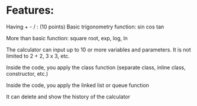 # Features:
Having + - / :   (10 points)
Basic trigonometry function: sin cos tan

More than basic function: square root, exp, log, ln 

The calculator can input up to 10 or more variables and parameters. It is not limited to 2 + 2, 3 x 3, etc.

Inside the code, you apply the class function (separate class, inline class, constructor, etc.)

Inside the code, you apply the linked list or queue function

It can delete and show the history of the calculator

